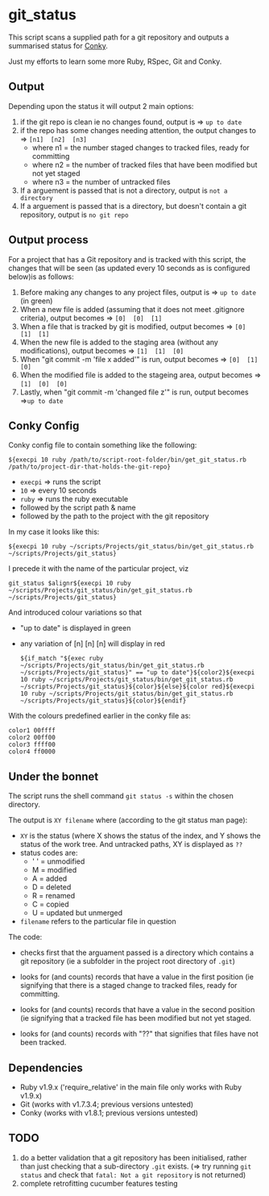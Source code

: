 # git_status
		
This script scans a supplied path for a git repository and outputs a summarised status for [Conky](http://conky.sourceforge.net/).

Just my efforts to learn some more Ruby, RSpec, Git and Conky.

## Output

Depending upon the status it will output 2 main options:

1. if the git repo is clean ie no changes found, output is => `up to date`
2. if the repo has some changes needing attention, the output changes to => `[n1]  [n2]  [n3]`
    * where n1 = the number staged changes to tracked files, ready for committing
    * where n2 = the number of tracked files that have been modified but not yet staged
    * where n3 = the number of untracked files
3. If a arguement is passed that is not a directory, output is `not a directory`
4. If a arguement is passed that is a directory, but doesn't contain a git repository, output is `no git repo`

## Output process
For a project that has a Git repository and is tracked with this script, the changes that will be seen (as updated every 10 seconds as is configured below)is as follows:
1. Before making any changes to any project files,  output is => `up to date` (in green)
2. When a new file is added (assuming that it does not meet .gitignore criteria),   output becomes => `[0]  [0]  [1]`
3. When a file that is tracked by git is modified,  output becomes => `[0]  [1]  [1]`
4. When the new file is added to the staging area (without any modifications), output becomes => `[1]  [1]  [0]`
5. When "git commit -m 'file x added'" is run, output becomes => `[0]  [1]  [0]`
6. When the modified file is added to the stageing area, output becomes => `[1]  [0]  [0]`
7. Lastly, when "git commit -m 'changed file z'" is run, output becomes =>`up to date`

## Conky Config
Conky config file to contain something like the following:

`${execpi 10 ruby /path/to/script-root-folder/bin/get_git_status.rb /path/to/project-dir-that-holds-the-git-repo}`

* `execpi` => runs the script
* `10` 		 => every 10 seconds
* `ruby`   => runs the ruby executable
* followed by the script path & name
* followed by the path to the project with the git repository

In my case it looks like this:

`${execpi 10 ruby ~/scripts/Projects/git_status/bin/get_git_status.rb ~/scripts/Projects/git_status}`

I precede it with the name of the particular project, viz

`git_status $alignr${execpi 10 ruby ~/scripts/Projects/git_status/bin/get_git_status.rb ~/scripts/Projects/git_status}`

And introduced colour variations so that 

* "up to date" is displayed in green
* any variation of [n]  [n]  [n] will display in red
 
      ${if_match "${exec ruby ~/scripts/Projects/git_status/bin/get_git_status.rb ~/scripts/Projects/git_status}" == "up to date"}${color2}${execpi 10 ruby ~/scripts/Projects/git_status/bin/get_git_status.rb ~/scripts/Projects/git_status}${color}${else}${color red}${execpi 10 ruby ~/scripts/Projects/git_status/bin/get_git_status.rb ~/scripts/Projects/git_status}${color}${endif}

With the colours predefined earlier in the conky file as:
 
    color1 00ffff
    color2 00ff00
    color3 ffff00
    color4 ff0000
 
## Under the bonnet

The script runs the shell command `git status -s` within the chosen directory.

The output is `XY filename` where (according to the git status man page):

* `XY` is the status (where X shows the status of the index, and Y shows the status of the work tree. And untracked paths, XY is displayed as `??`
* status codes are:
    * ' ' = unmodified
    * M = modified
    * A = added
    * D = deleted
    * R = renamed
    * C = copied
    * U = updated but unmerged
* `filename` refers to the particular file in question 

The code:

* checks first that the arguament passed is a directory which contains a git repository (ie a subfolder in the project root directory of `.git`)

* looks for (and counts) records that have a value in the first position (ie signifying that there is a staged change to tracked files, ready for committing.

* looks for (and counts) records that have a value in the second position (ie signifying that a tracked file has been modified but not yet staged.

* looks for (and counts) records with "??" that signifies that files have not been tracked.

## Dependencies

* Ruby v1.9.x ('require_relative' in the main file only works with Ruby v1.9.x)
* Git (works with v1.7.3.4; previous versions untested)
* Conky (works with v1.8.1; previous versions untested)

## TODO
1. do a better validation that a git repository has been initialised, rather than just checking that a sub-directory `.git` exists.
(=> try running `git status` and check that `fatal: Not a git repository` is not returned)
2. complete retrofitting cucumber features testing
